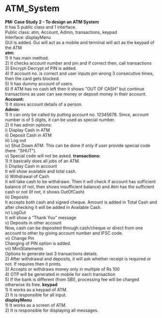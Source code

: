 # ATM_System
**PM: Case Study 2 - To design an ATM System** <br>
    It has 5 public class and 1 interface. <br>
    Public class: atm, Account, Admin, transactions, keypad <br>
    Interface: displayMenu <br>
    GUI is added. Gui will act as a mobile and terminal will act as the keypad of the ATM <br>
    **atm:** <br>
        1) It has main method. <br>
        2) It checks account number and pin and if correct then, call transactions <br>
        3) Encrypt-Decrypt of PIN is added. <br>
        4) If account no. is correct and user inputs pin wrong 3 consecutive times, then the card gets blocked. <br>
        5) It has dummy account of users. <br>
        6) If ATM has no cash left then it shows "OUT OF CASH" but continue transactions as user can see money or deposit money in their account.<br>
    **Account:** <br>
        1) It stores account details of a person. <br>
    **Admin:** <br>
        1) It can only be called by putting account no. 12345678.
            Since, account number is of 5 digits, it can be used as special number. <br>
        2) It has admin options: <br>
            i) Display Cash in ATM <br>
            ii) Deposit Cash in ATM <br>
            iii) Log out <br>
            iv) Shut Down ATM. This can be done if only if user provide special code (here: "SHUT"). <br>
            v) Special code will not be asked.
    **transactions:** <br>
        1) It basically does all jobs of an ATM. <br>
            i) Display Cash in account <br>
                It will show available and total cash. <br>
            ii) Withdrawal of Cash <br>
                It will take cash to be withdrawn. Then it will check if account has sufficient balance
                (if not, then shows insufficient balance) and Atm has the sufficient cash or not (If not, it shows OutOfCash) <br>
            iii) Deposits <br>
                It accepts both cash and signed cheque. Amount is added in Total Cash and after checking it will be added in Available Cash. <br>
            iv) LogOut <br>
                It will show a “Thank You” message <br>
            v) Deposits in other account <br>
                Now, cash can be deposited through cash/cheque or direct from one account to other by giving account number and IFSC code. <br>
            vi) Change Pin <br>
                Changing of PIN option is added. <br>
            vii) MiniStatements <br>
                Options to generate last 3 transactions details. <br>
        2) After withdrawal and deposits, it will ask whether receipt is required or not. If requires then it prints. <br>
        3) Accepts or withdraws money only in multiple of Rs 100 <br>
        4) OTP will be generated in mobile for each transaction <br>
        5) If the bank is different (from SBI), processing fee will be charged otherwise its free.
    **keypad** <br>
        1) It works as a keypad of ATM. <br>
        2) It is responsible for all input. <br>
    **displayMenu** <br>
        1) It works as a screen of ATM. <br>
        2) It is responsible for displaying all messages. <br>